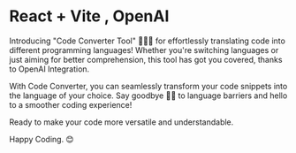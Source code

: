 # React + Vite , OpenAI

Introducing  "Code Converter Tool" 👩🏻‍💻  for effortlessly translating code into different programming languages! Whether you're switching languages or just aiming for better comprehension, this tool has got you covered, thanks to OpenAI Integration.



With Code Converter, you can seamlessly transform your code snippets into the language of your choice. Say goodbye 👋🏻  to language barriers and hello to a smoother coding experience!



Ready to make your code more versatile and understandable.

Happy Coding. 😊 


